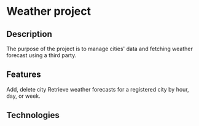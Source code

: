 # Weather project

## Description 
The purpose of the project is to manage cities' data and fetching weather forecast using a third party. 

## Features
Add, delete city
Retrieve weather forecasts for a registered city by hour, day, or week.

## Technologies
